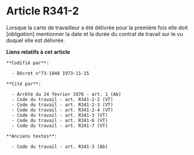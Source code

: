 # Article R341-2

Lorsque la carte de travailleur a été délivrée pour la première fois elle doit [*obligation*] mentionner la date et la durée
du contrat de travail sur le vu duquel elle est délivrée.

**Liens relatifs à cet article**

	**Codifié par**:

	  - Décret n°73-1048 1973-11-15

	**Cité par**:

	  - Arrêté du 24 février 1976 - art. 1 (Ab)
	  - Code du travail - art. R341-2-2 (VT)
	  - Code du travail - art. R341-2-3 (VT)
	  - Code du travail - art. R341-2-4 (VT)
	  - Code du travail - art. R341-3 (VT)
	  - Code du travail - art. R341-6 (VT)
	  - Code du travail - art. R341-7 (VT)

	**Anciens textes**:

	  - Code du travail - art. R341-3 (Ab)
